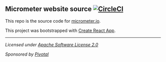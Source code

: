 ## Micrometer website source [![CircleCI](https://circleci.com/gh/micrometer-metrics/micrometer-docs.svg?style=svg)](https://circleci.com/gh/micrometer-metrics/micrometer-docs)

This repo is the source code for [micrometer.io](https://micrometer.io).

This project was bootstrapped with [Create React App](https://github.com/facebookincubator/create-react-app).

-------------------------------------
_Licensed under [Apache Software License 2.0](https://www.apache.org/licenses/LICENSE-2.0)_

_Sponsored by [Pivotal](https://pivotal.io)_
